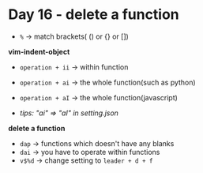 <!--
 * @Author: Ada J
 * @Date: 2022-06-19 17:54:01
 * @LastEditTime: 2022-06-21 11:26:27
 * @Description: delete a function 
-->
# Day 16 - delete a function

* `%` -> match brackets( () or {} or [])

**vim-indent-object**
* `operation + ii` -> within function
* `operation + ai` -> the whole function(such as python)
* `operation + aI` -> the whole function(javascript)

* *tips: "ai" => "aI" in setting.json*

**delete a function**
* `dap` -> functions which doesn't have any blanks
* `dai` -> you have to operate within functions
* `v$%d` -> change setting to `leader + d + f` 
